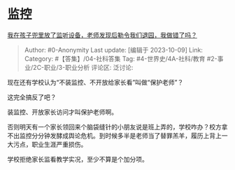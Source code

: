 # 监控
[我在孩子兜里放了监听设备，老师发现后勒令我们退园，我做错了吗？](https://www.zhihu.com/question/428733663/answer/3242062218)

> Author: #0-Anonymity
> Last update: [编辑于 2023-10-09]
> Link:
> Category: #【答集】/04-社科答集
> Tag: #4-世界史/4A-社科/教育 #2-事业/2C-职业/3-职业分析
> 评论区:
> 泛讨论:

现在还有学校认为“不装监控、不开放给家长看”叫做“保护老师”？

这完全搞反了吧？

装监控、开放家长访问才叫保护老师啊。

否则明天有一个家长领回来个脑袋缝针的小朋友说是班上弄的，学校咋办？校方拿不出监控分分钟发酵成舆论危机。到时候多半是老师当了替罪羔羊，履历上背上一大污点，职业生涯严重损伤。

学校拒绝家长监看教学实况，至少不算是个加分项。
